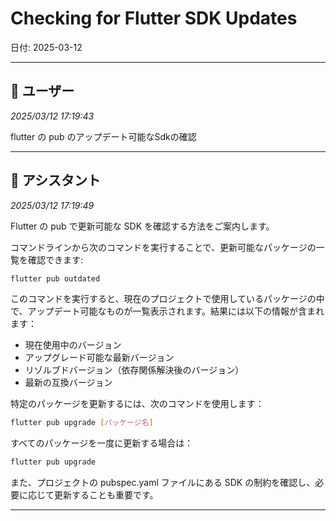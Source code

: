 # Checking for Flutter SDK Updates

日付: 2025-03-12

---

## 👤 ユーザー
*2025/03/12 17:19:43*

flutter の pub のアップデート可能なSdkの確認

---

## 🤖 アシスタント
*2025/03/12 17:19:49*

Flutter の pub で更新可能な SDK を確認する方法をご案内します。

コマンドラインから次のコマンドを実行することで、更新可能なパッケージの一覧を確認できます:

```bash
flutter pub outdated
```

このコマンドを実行すると、現在のプロジェクトで使用しているパッケージの中で、アップデート可能なものが一覧表示されます。結果には以下の情報が含まれます：

- 現在使用中のバージョン
- アップグレード可能な最新バージョン
- リゾルブドバージョン（依存関係解決後のバージョン）
- 最新の互換バージョン

特定のパッケージを更新するには、次のコマンドを使用します：

```bash
flutter pub upgrade [パッケージ名]
```

すべてのパッケージを一度に更新する場合は：

```bash
flutter pub upgrade
```

また、プロジェクトの pubspec.yaml ファイルにある SDK の制約を確認し、必要に応じて更新することも重要です。

---
